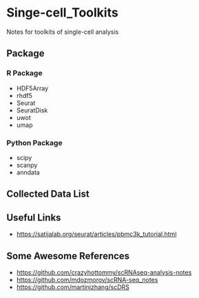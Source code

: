 # Singe-cell_Toolkits
Notes for toolkits of single-cell analysis

## Package
### R Package
* HDF5Array
* rhdf5
* Seurat
* SeuratDisk
* uwot
* umap
### Python Package
* scipy
* scanpy
* anndata

## Collected Data List


## Useful Links
* https://satijalab.org/seurat/articles/pbmc3k_tutorial.html

## Some Awesome References
* https://github.com/crazyhottommy/scRNAseq-analysis-notes
* https://github.com/mdozmorov/scRNA-seq_notes
* https://github.com/martinjzhang/scDRS

